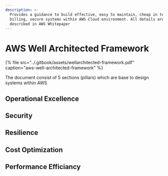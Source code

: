 ```yaml
---
description: >-
  Provides a guidance to build effective, easy to maintain, cheap in terms of
  billing, secure systems within AWS Cloud environment. All details are
  described in AWS Whitepaper
---
```


# AWS Well Architected Framework

{% file src="../.gitbook/assets/wellarchitected-framework.pdf" caption="aws-well-architected-framework" %}

The document consist of 5 sections \(pillars\) which are base to design systems within AWS

## Operational Excellence

## Security

## Resilience

## Cost Optimization

## Performance Efficiancy

